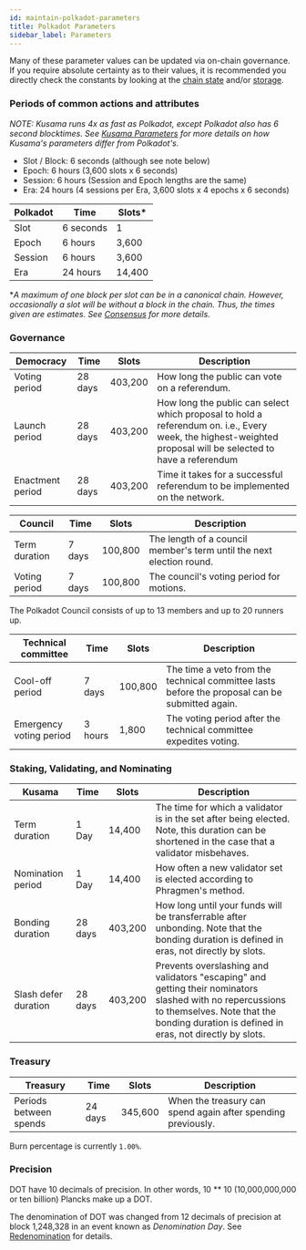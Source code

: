 ```yaml
---
id: maintain-polkadot-parameters
title: Polkadot Parameters
sidebar_label: Parameters
---
```


Many of these parameter values can be updated via on-chain governance. If you require absolute
certainty as to their values, it is recommended you directly check the constants by looking at the
[chain state](https://polkadot.js.org/apps/#/chainstate/constants) and/or
[storage](https://polkadot.js.org/apps/#/chainstate).

### Periods of common actions and attributes

_NOTE: Kusama runs 4x as fast as Polkadot, except Polkadot also has 6 second blocktimes. See
[Kusama Parameters](kusama-time-periods) for more details on how Kusama's parameters differ from
Polkadot's._

- Slot / Block: 6 seconds (although see note below)
- Epoch: 6 hours (3,600 slots x 6 seconds)
- Session: 6 hours (Session and Epoch lengths are the same)
- Era: 24 hours (4 sessions per Era, 3,600 slots x 4 epochs x 6 seconds)

| Polkadot | Time      | Slots\* |
| -------- | --------- | ------- |
| Slot     | 6 seconds | 1       |
| Epoch    | 6 hours   | 3,600   |
| Session  | 6 hours   | 3,600   |
| Era      | 24 hours  | 14,400  |

\*_A maximum of one block per slot can be in a canonical chain. However, occasionally a slot will be
without a block in the chain. Thus, the times given are estimates. See [Consensus](learn-consensus)
for more details._

### Governance

| Democracy        | Time    | Slots   | Description                                                                                                                                                  |
| ---------------- | ------- | ------- | ------------------------------------------------------------------------------------------------------------------------------------------------------------ |
| Voting period    | 28 days | 403,200 | How long the public can vote on a referendum.                                                                                                                |
| Launch period    | 28 days | 403,200 | How long the public can select which proposal to hold a referendum on. i.e., Every week, the highest-weighted proposal will be selected to have a referendum |
| Enactment period | 28 days | 403,200 | Time it takes for a successful referendum to be implemented on the network.                                                                                  |

| Council       | Time   | Slots   | Description                                                          |
| ------------- | ------ | ------- | -------------------------------------------------------------------- |
| Term duration | 7 days | 100,800 | The length of a council member's term until the next election round. |
| Voting period | 7 days | 100,800 | The council's voting period for motions.                             |

The Polkadot Council consists of up to 13 members and up to 20 runners up.

| Technical committee     | Time    | Slots   | Description                                                                                    |
| ----------------------- | ------- | ------- | ---------------------------------------------------------------------------------------------- |
| Cool-off period         | 7 days  | 100,800 | The time a veto from the technical committee lasts before the proposal can be submitted again. |
| Emergency voting period | 3 hours | 1,800   | The voting period after the technical committee expedites voting.                              |

### Staking, Validating, and Nominating

| Kusama               | Time    | Slots   | Description                                                                                                                                                                                         |
| -------------------- | ------- | ------- | --------------------------------------------------------------------------------------------------------------------------------------------------------------------------------------------------- |
| Term duration        | 1 Day   | 14,400  | The time for which a validator is in the set after being elected. Note, this duration can be shortened in the case that a validator misbehaves.                                                     |
| Nomination period    | 1 Day   | 14,400  | How often a new validator set is elected according to Phragmen's method.                                                                                                                            |
| Bonding duration     | 28 days | 403,200 | How long until your funds will be transferrable after unbonding. Note that the bonding duration is defined in eras, not directly by slots.                                                          |
| Slash defer duration | 28 days | 403,200 | Prevents overslashing and validators "escaping" and getting their nominators slashed with no repercussions to themselves. Note that the bonding duration is defined in eras, not directly by slots. |

### Treasury

| Treasury               | Time    | Slots   | Description                                                  |
| ---------------------- | ------- | ------- | ------------------------------------------------------------ |
| Periods between spends | 24 days | 345,600 | When the treasury can spend again after spending previously. |

Burn percentage is currently `1.00%`.

### Precision

DOT have 10 decimals of precision. In other words, 10 \*\* 10 (10,000,000,000 or ten billion)
Plancks make up a DOT.

The denomination of DOT was changed from 12 decimals of precision at block 1,248,328 in an event
known as _Denomination Day_. See [Redenomination](redenomination) for details.
